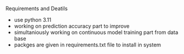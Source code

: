 Requirements and Deatils 

- use python 3.11
- working on prediction accuracy part to improve
- simultaniously working on continuous model training part from data base
- packges are given in requirements.txt file to install in system
